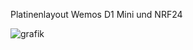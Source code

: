 Platinenlayout
Wemos D1 Mini und NRF24

![grafik](https://user-images.githubusercontent.com/61313720/173351824-e56725bc-054b-443a-b204-763d1035ccf0.png)
